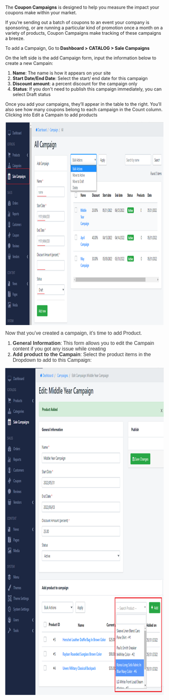 <p>The <strong>Coupon Campaigns</strong> is designed to help you measure the impact your coupons make within your market.</p>
<p>If you&rsquo;re sending out a batch of coupons to an event your company is sponsoring, or are running a particular kind of promotion once a month on a variety of products, Coupon Campaigns make tracking of these campaigns a breeze.</p>
<p>To add a Campaign, Go to<strong> Dashboard &gt; CATALOG &gt; Sale Campaigns</strong></p>
<p>On the left side is the add Campaign form, input the information below to create a new Campain:</p>
<ol>
<li><strong>Name</strong>:&nbsp;The name is how it appears on your site</li>
<li><strong>Start Date/End Date</strong>: Select the start/ end date for this campaign&nbsp;</li>
<li><strong>Discount amount</strong>: a percent discount for the campaign only</li>
<li><strong>Status</strong>: If you don't need to publish this campaign immediately, you can select Draft status&nbsp;</li>
</ol>
<p>Once you add your campaigns, they&rsquo;ll appear in the table to the right. You&rsquo;ll also see how many coupons belong to each campaign in the Count column. Clicking into Edit a Campain to add products&nbsp;</p>
<p><img src="/assets/images/sale-campaigns/f33fb7f38765b3b74b84731fb7528717.png" alt="" width="1224" height="646" /></p>
<p><span style="color: #333333; font-family: sans-serif; font-size: 16px; background-color: #ffffff;">Now that you&rsquo;ve created a campaign, it&rsquo;s time to add Product.</span></p>
<ol>
<li><span style="color: #333333; font-family: sans-serif; font-size: 16px; background-color: #ffffff;"><strong>General Information</strong>: This form allows you to edit the Campain content if you got any issue while creating</span></li>
<li><span style="color: #333333; font-family: sans-serif; font-size: 16px; background-color: #ffffff;"><strong>Add product to the Campain</strong>: Select the product items in the Dropdown to add to this Campaign:</span></li>
</ol>
<p><img src="/assets/images/sale-campaigns/ef52e60ad6fcfc4fee2dbcc701b75197.png" alt="" width="1016" height="1041" /></p>